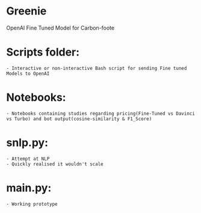 # Greenie
OpenAI Fine Tuned Model for Carbon-foote

# Scripts folder:
    - Interactive or non-interactive Bash script for sending Fine tuned Models to OpenAI
    
# Notebooks:
    - Notebooks containing studies regarding pricing(Fine-Tuned vs Davinci vs Turbo) and bot output(cosine-similarity & F1_Score)
    
# snlp.py:
    - Attempt at NLP
    - Quickly realised it wouldn't scale

# main.py:
    - Working prototype
    

